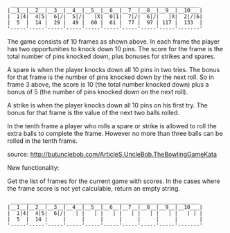      _____________________________________________________________
    |__1__|__2__|__3__|__4__|__5__|__6__|__7__|__8__|__9__|__10___|
    |  1|4|  4|5|  6|/|  5|/|   |X|  0|1|  7|/|  6|/|   |X|  2|/|6|
    |  5  |  14 |  29 |  49 |  60 |  61 |  77 |  97 | 117 |  133  |
    '-----'-----'-----'-----'-----'-----'-----'-----'-----'-------'
The game consists of 10 frames as shown above. In each frame the player has two opportunities to knock down 10 pins. The score for the frame is the total number of pins knocked down, plus bonuses for strikes and spares.

A spare is when the player knocks down all 10 pins in two tries. The bonus for that frame is the number of pins knocked down by the next roll. So in frame 3 above, the score is 10 (the total number knocked down) plus a bonus of 5 (the number of pins knocked down on the next roll).

A strike is when the player knocks down all 10 pins on his first try. The bonus for that frame is the value of the next two balls rolled.

In the tenth frame a player who rolls a spare or strike is allowed to roll the extra balls to complete the frame. However no more than three balls can be rolled in the tenth frame.

source: http://butunclebob.com/ArticleS.UncleBob.TheBowlingGameKata

New functionality:

Get the list of frames for the current game with scores. In the cases where the frame score is not yet calculable, return an empty string.

     _____________________________________________________________
    |__1__|__2__|__3__|__4__|__5__|__6__|__7__|__8__|__9__|__10___|
    |  1|4|  4|5|  6|/|   | |   | |   | |   | |   | |   | |   | | |
    |  5  |  14 |     |     |     |     |     |     |     |       |
    '-----'-----'-----'-----'-----'-----'-----'-----'-----'-------'
